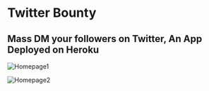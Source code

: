 # Twitter Bounty
## Mass DM your followers on Twitter, An App Deployed on Heroku

![Homepage1](https://github.com/npgeorge/twitter-bounty/blob/master/homepage1.png)

![Homepage2](https://github.com/npgeorge/twitter-bounty/blob/master/homepage2.png)

